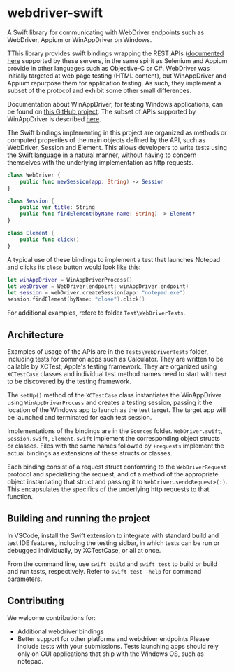 # webdriver-swift

A Swift library for communicating with WebDriver endpoints such as WebDriver, Appium or WinAppDriver on Windows.

TThis library provides swift bindings wrapping the REST APIs ([documented here](https://www.selenium.dev/documentation/legacy/json_wire_protocol/) supported by these servers, in the same spirit as Selenium and Appium provide in other languages such as Objective-C or C#. WebDriver was initially targeted at web page testing (HTML content), but WinAppDriver and Appium repurpose them for application testing. As such, they implement a subset of the protocol and exhibit some other small differences. 

Documentation about WinAppDriver, for testing Windows applications, can be found on [this GitHub project](https://github.com/microsoft/WinAppDriver). The subset of APIs supported by WinAppDriver is described [here](https://github.com/microsoft/WinAppDriver/blob/master/Docs/SupportedAPIs.md).

The Swift bindings implementing in this project are organized as methods or computed properties of the main objects defined by the API, such as WebDriver, Session and Element. This allows developers to write tests using the Swift language in a natural manner, without having to concern themselves with the underlying implementation as http requests.

```swift
class WebDriver {
    public func newSession(app: String) -> Session
}

class Session {
    public var title: String
    public func findElement(byName name: String) -> Element?
}

class Element {
    public func click() 
}
```

A typical use of these bindings to implement a test that launches Notepad and clicks its `close` button would look like this:

```swift
let winAppDriver = WinAppDriverProcess()
let webDriver = WebDriver(endpoint: winAppDriver.endpoint)
let session = webDriver.createSession(app: "notepad.exe")
session.findElement(byName: "close").click()
```
For additional examples, refere to folder `Test\WebDriverTests`.

## Architecture

Examples of usage of the APIs are in the `Tests\WebDriverTests` folder, including tests for common apps such as Calculator. They are written to be callable by XCTest, Apple's testing framework. They are organized using `XCTestCase` classes and individual test method names need to start with `test` to be discovered by the testing framework.

The `setUp()` method of the `XCTestCase` class instantiates the WinAppDriver using `WinAppDriverProcess` and creates a testing session, passing it the location of the Windows app to launch as the test target. The target app will be launched and terminated for each test session.

Implementations of the bindings are in the `Sources` folder. `WebDriver.swift`, `Session.swift`, `Element.swift` implement the corresponding object structs or classes. Files with the same names followed by `+requests` implement the actual bindings as extensions of these structs or classes.

Each binding consist of a request struct confomring to the `WebDriverRequest` protocol and specializing the request, and of a method of the appropriate object instantiating that struct and passing it to `WebDriver.send<Request>(:)`. This encapsulates the specifics of the underlying http requests to that function.

## Building and running the project

In VSCode, install the Swift extension to integrate with standard build and test IDE features, including the testing sidbar, in which tests can be run or debugged individually, by XCTestCase, or all at once.

From the command line, use `swift build` and `swift test` to build or build and run tests, respectively. Refer to `swift test -help` for command parameters. 

## Contributing

We welcome contributions for:
- Additional webdriver bindings
- Better support for other platforms and webdriver endpoints
Please include tests with your submissions. Tests launching apps should rely only on GUI applications that ship with the Windows OS, such as notepad.
